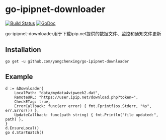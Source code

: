 # go-ipipnet-downloader

[![Build Status](https://travis-ci.org/yangchenxing/go-ipipnet-downloader.svg?branch=master)](https://travis-ci.org/yangchenxing/go-ipipnet-downloader)
[![GoDoc](http://godoc.org/github.com/yangchenxing/go-ipipnet-downloader?status.svg)](http://godoc.org/github.com/yangchenxing/go-ipipnet-downloader)

go-ipipnet-downloader用于下载ipip.net提供的数据文件、监控和通知文件更新

## Installation
    go get -u github.com/yangchenxing/go-ipipnet-downloader

## Example

    d := &Downloader{
        LocalPath: "data/mydata4vipweek2.dat",
        RemoteURL: "https://user.ipip.net/download.php?token=",
        CheckETag: true,
        ErrorCallback: func(err error) { fmt.Fprintf(os.Stderr, "%s", err.Error()) },
        UpdateCallback: func(path string) { fmt.Println("file updated:", path) },
    }
    d.EnsureLocal()
    go d.StartWatch()
